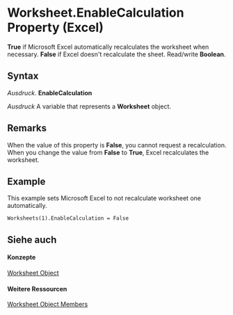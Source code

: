 
# Worksheet.EnableCalculation Property (Excel)

 **True** if Microsoft Excel automatically recalculates the worksheet when necessary. **False** if Excel doesn't recalculate the sheet. Read/write **Boolean**.


## Syntax

 _Ausdruck_. **EnableCalculation**

 _Ausdruck_ A variable that represents a **Worksheet** object.


## Remarks

When the value of this property is  **False**, you cannot request a recalculation. When you change the value from **False** to **True**, Excel recalculates the worksheet.


## Example

This example sets Microsoft Excel to not recalculate worksheet one automatically.


```
Worksheets(1).EnableCalculation = False
```


## Siehe auch


#### Konzepte


[Worksheet Object](182b705e-854a-81cc-a4b0-59b942de55ae.md)
#### Weitere Ressourcen


[Worksheet Object Members](http://msdn.microsoft.com/library/f8c1afea-1a1c-f5e4-37e3-52c434c8c157%28Office.15%29.aspx)